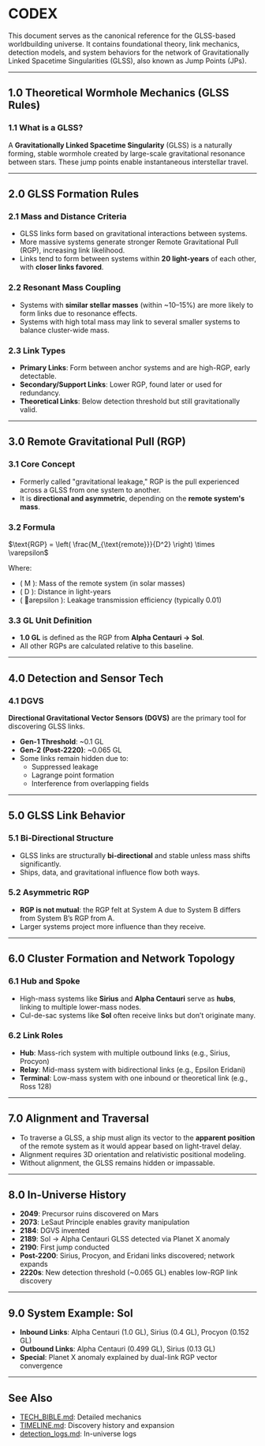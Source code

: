 # CODEX

This document serves as the canonical reference for the GLSS-based worldbuilding universe. It contains foundational theory, link mechanics, detection models, and system behaviors for the network of Gravitationally Linked Spacetime Singularities (GLSS), also known as Jump Points (JPs).

---

## 1.0 Theoretical Wormhole Mechanics (GLSS Rules)

### 1.1 What is a GLSS?
A **Gravitationally Linked Spacetime Singularity** (GLSS) is a naturally forming, stable wormhole created by large-scale gravitational resonance between stars. These jump points enable instantaneous interstellar travel.

---

## 2.0 GLSS Formation Rules

### 2.1 Mass and Distance Criteria
- GLSS links form based on gravitational interactions between systems.
- More massive systems generate stronger Remote Gravitational Pull (RGP), increasing link likelihood.
- Links tend to form between systems within **20 light-years** of each other, with **closer links favored**.

### 2.2 Resonant Mass Coupling
- Systems with **similar stellar masses** (within ~10–15%) are more likely to form links due to resonance effects.
- Systems with high total mass may link to several smaller systems to balance cluster-wide mass.

### 2.3 Link Types
- **Primary Links**: Form between anchor systems and are high-RGP, early detectable.
- **Secondary/Support Links**: Lower RGP, found later or used for redundancy.
- **Theoretical Links**: Below detection threshold but still gravitationally valid.

---

## 3.0 Remote Gravitational Pull (RGP)

### 3.1 Core Concept
- Formerly called "gravitational leakage," RGP is the pull experienced across a GLSS from one system to another.
- It is **directional and asymmetric**, depending on the **remote system's mass**.

### 3.2 Formula

$\text{RGP} = \left( \frac{M_{\text{remote}}}{D^2} \right) \times \varepsilon$

Where:
- \( M \): Mass of the remote system (in solar masses)
- \( D \): Distance in light-years
- \( arepsilon \): Leakage transmission efficiency (typically 0.01)

### 3.3 GL Unit Definition
- **1.0 GL** is defined as the RGP from **Alpha Centauri → Sol**.
- All other RGPs are calculated relative to this baseline.

---

## 4.0 Detection and Sensor Tech

### 4.1 DGVS
**Directional Gravitational Vector Sensors (DGVS)** are the primary tool for discovering GLSS links.
- **Gen-1 Threshold**: ~0.1 GL
- **Gen-2 (Post-2220)**: ~0.065 GL
- Some links remain hidden due to:
  - Suppressed leakage
  - Lagrange point formation
  - Interference from overlapping fields

---

## 5.0 GLSS Link Behavior

### 5.1 Bi-Directional Structure
- GLSS links are structurally **bi-directional** and stable unless mass shifts significantly.
- Ships, data, and gravitational influence flow both ways.

### 5.2 Asymmetric RGP
- **RGP is not mutual**: the RGP felt at System A due to System B differs from System B’s RGP from A.
- Larger systems project more influence than they receive.

---

## 6.0 Cluster Formation and Network Topology

### 6.1 Hub and Spoke
- High-mass systems like **Sirius** and **Alpha Centauri** serve as **hubs**, linking to multiple lower-mass nodes.
- Cul-de-sac systems like **Sol** often receive links but don’t originate many.

### 6.2 Link Roles
- **Hub**: Mass-rich system with multiple outbound links (e.g., Sirius, Procyon)
- **Relay**: Mid-mass system with bidirectional links (e.g., Epsilon Eridani)
- **Terminal**: Low-mass system with one inbound or theoretical link (e.g., Ross 128)

---

## 7.0 Alignment and Traversal

- To traverse a GLSS, a ship must align its vector to the **apparent position** of the remote system as it would appear based on light-travel delay.
- Alignment requires 3D orientation and relativistic positional modeling.
- Without alignment, the GLSS remains hidden or impassable.

---

## 8.0 In-Universe History

- **2049**: Precursor ruins discovered on Mars
- **2073**: LeSaut Principle enables gravity manipulation
- **2184**: DGVS invented
- **2189**: Sol → Alpha Centauri GLSS detected via Planet X anomaly
- **2190**: First jump conducted
- **Post-2200**: Sirius, Procyon, and Eridani links discovered; network expands
- **2220s**: New detection threshold (~0.065 GL) enables low-RGP link discovery

---

## 9.0 System Example: Sol

- **Inbound Links**: Alpha Centauri (1.0 GL), Sirius (0.4 GL), Procyon (0.152 GL)
- **Outbound Links**: Alpha Centauri (0.499 GL), Sirius (0.13 GL)
- **Special**: Planet X anomaly explained by dual-link RGP vector convergence

---

## See Also

- [TECH_BIBLE.md](./TECH_BIBLE.md): Detailed mechanics
- [TIMELINE.md](./TIMELINE.md): Discovery history and expansion
- [detection_logs.md](../starmap/glss/detection_logs.md): In-universe logs
